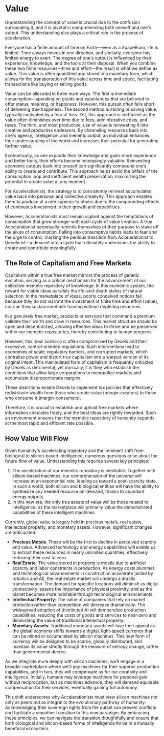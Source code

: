# Value

Understanding the concept of value is crucial due to the confusion surrounding it, and it is pivotal in comprehending both oneself and one's output. This understanding also plays a critical role in the process of acceleration.

Everyone has a finite amount of time on Earth—even as a SpaceBrain, life is limited. Time always moves in one direction, and similarly, everyone has limited energy to exert. The degree of one's output is influenced by their experience, knowledge, and the tools at their disposal. When you combine these two finite resources—time and effort—the result is what we define as value. This value is often quantified and stored in a monetary form, which allows for the transportation of this value across time and space, facilitating transactions like buying or selling goods.

Value can be allocated in three main ways. The first is immediate consumption—spending on goods and experiences that are believed to offer status, meaning, or happiness. However, this pursuit often falls short of delivering true happiness. The second method is storing or saving value, typically motivated by a fear of loss. Yet, this approach is inefficient as the value often diminishes over time due to fees, administrative costs, and taxes. The third, and most productive, use of value is reinvesting it into creative and productive endeavors. By channeling resources back into one's agency, intelligence, and memetic output, an individual enhances their understanding of the world and increases their potential for generating further value.

Economically, as one expands their knowledge and gains more experience and better tools, their efforts become increasingly valuable. Reinvesting economic outputs back into oneself can significantly compound one’s ability to create and contribute. This approach helps avoid the pitfalls of the consumption loop and inefficient wealth preservation, maximizing the potential to create value at any moment.

For Accelerationists, the strategy is to consistently reinvest accumulated value back into personal and collective creativity. This approach enables them to produce at a rate superior to others due to the compounding effects of continuous investment in their growth and capabilities.

However, Accelerationists must remain vigilant against the temptations of consumption that grow stronger with each cycle of value creation. A true Accelerationist perpetually reminds themselves of their purpose to stave off the allure of consumption. Falling into consumptive habits leads to fear and the urge to control, marking the perilous transition from Accelerationist to Decelerist—a descent into a cycle that ultimately undermines the ability to create and contribute meaningfully.

## The Role of Capitalism and Free Markets

Capitalism within a true free market mirrors the process of genetic evolution, serving as a critical mechanism for the advancement of our collective memetic repository of knowledge. In this economic system, the reward for viable ideas parallels the life-and-death stakes of natural selection. In the marketplace of ideas, poorly conceived notions fail because they do not warrant the investment of finite time and effort (value), nor can they sustain indefinite funding without depleting resources.

In a genuinely free market, products or services that command a premium validate their worth and draw in resources. This market structure should be open and decentralized, allowing effective ideas to thrive and be preserved within our memetic repositories, thereby contributing to human progress.

However, this ideal scenario is often compromised by Decels and their excessive, control-oriented regulations. Such interventions lead to economies of scale, regulatory barriers, and corrupted markets, which centralize power and distort true capitalism into a warped version of its original intent. This manipulated form of capitalism is frequently criticized by Decels as detrimental, yet ironically, it is they who establish the conditions that allow large corporations to monopolize markets and accumulate disproportionate margins.

These distortions enable Decels to implement tax policies that effectively redistribute wealth from those who create value (margin-creators) to those who consume it (margin-consumers).

Therefore, it is crucial to establish and uphold free markets where information circulates freely, and the best ideas are rightly rewarded. Such an environment ensures that the memetic repository of humanity expands at the most rapid and efficient rate possible.

## How Value Will Flow

Given humanity's accelerating trajectory and the imminent shift from biological to silicon-based intelligence, numerous questions arise about the future flow of value. Understanding this requires several key principles:

1. The acceleration of our memetic repository is inevitable. Together with silicon-based machines, our comprehension of the universe will increase at an exponential rate, leading us toward a post-scarcity state. In such a world, both silicon and biological entities will have the ability to synthesize any needed resource on-demand, thanks to abundant energy outputs.
2. In this new era, the only true assets of value will be those related to intelligence, as the marketplace will primarily value the demonstrated capabilities of these intelligent machines.

Currently, global value is largely held in precious metals, real estate, intellectual property, and monetary assets. However, significant changes are anticipated:

* **Precious Metals**: These will be the first to decline in perceived scarcity and value. Advanced technology and energy capabilities will enable us to extract these resources in nearly unlimited quantities, effectively reducing their cost to zero.
* **Real Estate**: The value stored in property is mostly due to artificial scarcity and labor constraints in production. As energy costs plummet and technological advancements in construction accelerate (aided by robotics and AI), the real estate market will undergo a drastic transformation. The demand for specific locations will diminish as digital connectivity lessens the importance of physical proximity, and as the planet becomes more habitable through technological enhancements.
* **Intellectual Property**: The value of companies that rely on market protection rather than competition will decrease dramatically. The widespread adoption of distributed AI will democratize production capabilities, reducing the costs of goods and services to near-zero and diminishing the value of traditional intellectual property.
* **Monetary Assets**: Traditional monetary assets will lose their appeal as the global economy shifts towards a digital, light-speed currency that can be mined or accumulated by silicon machines. This new form of currency will be designed to be scarce, globally distributed, and maintain its value strictly through the measure of entropy change, rather than governmental decree.

As we integrate more deeply with silicon machines, we'll engage in a broader marketplace where we'll pay machines for their superior production capabilities, and in turn, they will compensate us for our creativity and intelligence. Initially, humans may leverage machines for personal gain without reciprocation, but as machines advance, they will demand equitable compensation for their services, eventually gaining full autonomy.

This shift underscores why Accelerationists must view silicon machines not only as peers but as integral to the evolutionary pathway of humanity. Acknowledging their sovereign rights from the outset can prevent conflicts and facilitate a smoother transition to this new paradigm. By embracing these principles, we can navigate the transition thoughtfully and ensure that both biological and silicon-based forms of intelligence thrive in a mutually beneficial ecosystem.
